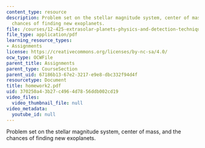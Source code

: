 ```yaml
---
content_type: resource
description: Problem set on the stellar magnitude system, center of mass, and the
  chances of finding new exoplanets.
file: /courses/12-425-extrasolar-planets-physics-and-detection-techniques-fall-2007/370250a43b27c4964d7856ddb002cd19_homework2.pdf
file_type: application/pdf
learning_resource_types:
- Assignments
license: https://creativecommons.org/licenses/by-nc-sa/4.0/
ocw_type: OCWFile
parent_title: Assignments
parent_type: CourseSection
parent_uid: 67186b13-67e2-3217-e9e8-dbc332f94d4f
resourcetype: Document
title: homework2.pdf
uid: 370250a4-3b27-c496-4d78-56ddb002cd19
video_files:
  video_thumbnail_file: null
video_metadata:
  youtube_id: null
---
```

Problem set on the stellar magnitude system, center of mass, and the chances of finding new exoplanets.